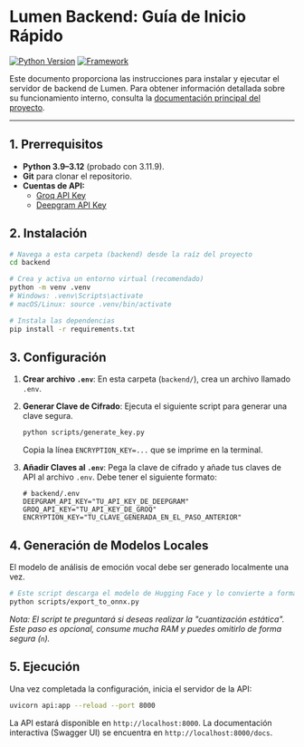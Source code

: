 # Lumen Backend: Guía de Inicio Rápido

[![Python Version](https://img.shields.io/badge/python-3.9%2B-blue.svg)](https://www.python.org/downloads/)
[![Framework](https://img.shields.io/badge/framework-FastAPI-green.svg)](https://fastapi.tiangolo.com/)

Este documento proporciona las instrucciones para instalar y ejecutar el servidor de backend de Lumen. Para obtener información detallada sobre su funcionamiento interno, consulta la [documentación principal del proyecto](../docs/03_backend.md).

---

## 1. Prerrequisitos

- **Python 3.9–3.12** (probado con 3.11.9).
- **Git** para clonar el repositorio.
- **Cuentas de API:**
  - [Groq API Key](https://console.groq.com/keys)
  - [Deepgram API Key](https://console.deepgram.com/signup)

## 2. Instalación

```bash
# Navega a esta carpeta (backend) desde la raíz del proyecto
cd backend

# Crea y activa un entorno virtual (recomendado)
python -m venv .venv
# Windows: .venv\Scripts\activate
# macOS/Linux: source .venv/bin/activate

# Instala las dependencias
pip install -r requirements.txt
```

## 3. Configuración

1.  **Crear archivo `.env`**: En esta carpeta (`backend/`), crea un archivo llamado `.env`.

2.  **Generar Clave de Cifrado**: Ejecuta el siguiente script para generar una clave segura.

    ```bash
    python scripts/generate_key.py
    ```

    Copia la línea `ENCRYPTION_KEY=...` que se imprime en la terminal.

3.  **Añadir Claves al `.env`**: Pega la clave de cifrado y añade tus claves de API al archivo `.env`. Debe tener el siguiente formato:
    ```env
    # backend/.env
    DEEPGRAM_API_KEY="TU_API_KEY_DE_DEEPGRAM"
    GROQ_API_KEY="TU_API_KEY_DE_GROQ"
    ENCRYPTION_KEY="TU_CLAVE_GENERADA_EN_EL_PASO_ANTERIOR"
    ```

## 4. Generación de Modelos Locales

El modelo de análisis de emoción vocal debe ser generado localmente una vez.

```bash
# Este script descarga el modelo de Hugging Face y lo convierte a formato ONNX
python scripts/export_to_onnx.py
```

_Nota: El script te preguntará si deseas realizar la "cuantización estática". Este paso es opcional, consume mucha RAM y puedes omitirlo de forma segura (`n`)._

## 5. Ejecución

Una vez completada la configuración, inicia el servidor de la API:

```bash
uvicorn api:app --reload --port 8000
```

La API estará disponible en `http://localhost:8000`. La documentación interactiva (Swagger UI) se encuentra en `http://localhost:8000/docs`.
